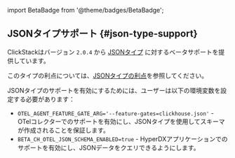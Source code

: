 

import BetaBadge from '@theme/badges/BetaBadge';

## JSONタイプサポート {#json-type-support}

<BetaBadge/>

ClickStackはバージョン `2.0.4` から [JSONタイプ](/interfaces/formats/JSON) に対するベータサポートを提供しています。

このタイプの利点については、[JSONタイプの利点](/use-cases/observability/clickstack/ingesting-data/otel-collector#benefits-json-type)を参照してください。

JSONタイプのサポートを有効にするためには、ユーザーは以下の環境変数を設定する必要があります：

- `OTEL_AGENT_FEATURE_GATE_ARG='--feature-gates=clickhouse.json'` - OTelコレクターでのサポートを有効にし、JSONタイプを使用してスキーマが作成されることを保証します。
- `BETA_CH_OTEL_JSON_SCHEMA_ENABLED=true` - HyperDXアプリケーションでのサポートを有効にし、JSONデータをクエリできるようにします。
